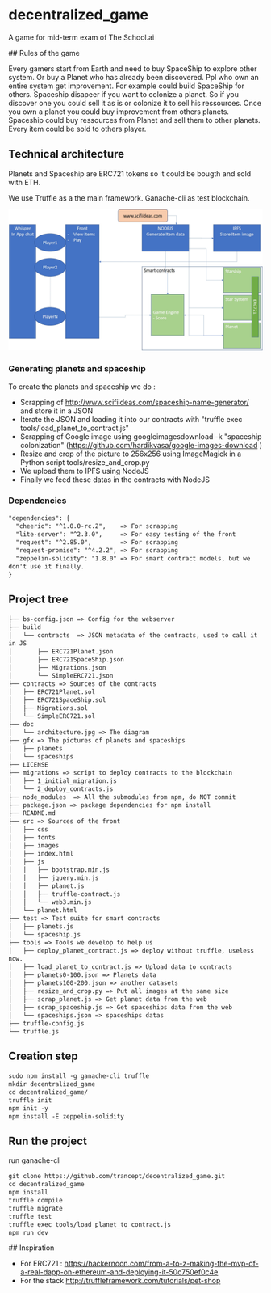 # decentralized_game
A game for mid-term exam of The School.ai

## Rules of the game

Every gamers start from Earth and need to buy SpaceShip to explore other system.
Or buy a Planet who has already been discovered.
Ppl who own an entire system get improvement. For example could build SpaceShip for others.
Spaceship disapeer if you want to colonize a planet. So if you discover one you could sell it as is or colonize it to sell his ressources.
Once you own a planet you could buy improvement from others planets.
Spaceship could buy ressources from Planet and sell them to other planets.
Every item could be sold to others player.

## Technical architecture

Planets and Spaceship are ERC721 tokens so it could be bougth and sold with ETH.

We use Truffle as a the main framework. Ganache-cli as test blockchain.

![Architecture](./doc/architecture.jpg)


### Generating planets and spaceship

To create the planets and spaceship we do :
- Scrapping of http://www.scifiideas.com/spaceship-name-generator/ and store it in a JSON
- Iterate the JSON and loading it into our contracts with "truffle exec tools/load_planet_to_contract.js"
- Scrapping of Google image using googleimagesdownload -k "spaceship colonization" (https://github.com/hardikvasa/google-images-download )
- Resize and crop of the picture to 256x256 using ImageMagick in a Python script tools/resize_and_crop.py
- We upload them to IPFS using NodeJS
- Finally we feed these datas in the contracts with NodeJS

### Dependencies

```
"dependencies": {
  "cheerio": "^1.0.0-rc.2",    => For scrapping
  "lite-server": "^2.3.0",     => For easy testing of the front
  "request": "^2.85.0",        => For scrapping
  "request-promise": "^4.2.2", => For scrapping
  "zeppelin-solidity": "1.8.0" => For smart contract models, but we don't use it finally.
}
```

## Project tree

```
├── bs-config.json => Config for the webserver
├── build
│   └── contracts  => JSON metadata of the contracts, used to call it in JS
│       ├── ERC721Planet.json
│       ├── ERC721SpaceShip.json
│       ├── Migrations.json
│       └── SimpleERC721.json
├── contracts => Sources of the contracts
│   ├── ERC721Planet.sol
│   ├── ERC721SpaceShip.sol
│   ├── Migrations.sol
│   └── SimpleERC721.sol
├── doc
│   └── architecture.jpg => The diagram
├── gfx => The pictures of planets and spaceships
│   ├── planets
│   └── spaceships
├── LICENSE
├── migrations => script to deploy contracts to the blockchain
│   ├── 1_initial_migration.js
│   └── 2_deploy_contracts.js
├── node_modules  => All the submodules from npm, do NOT commit
├── package.json => package dependencies for npm install
├── README.md
├── src => Sources of the front
│   ├── css
│   ├── fonts
│   ├── images
│   ├── index.html
│   ├── js
│   │   ├── bootstrap.min.js
│   │   ├── jquery.min.js
│   │   ├── planet.js
│   │   ├── truffle-contract.js
│   │   └── web3.min.js
│   └── planet.html
├── test => Test suite for smart contracts
│   ├── planets.js
│   └── spaceship.js
├── tools => Tools we develop to help us
│   ├── deploy_planet_contract.js => deploy without truffle, useless now.
│   ├── load_planet_to_contract.js => Upload data to contracts
│   ├── planets0-100.json => Planets data
│   ├── planets100-200.json => another datasets
│   ├── resize_and_crop.py => Put all images at the same size
│   ├── scrap_planet.js => Get planet data from the web
│   ├── scrap_spaceship.js => Get spaceships data from the web
│   └── spaceships.json => spaceships datas
├── truffle-config.js
└── truffle.js
```

## Creation step

```
sudo npm install -g ganache-cli truffle
mkdir decentralized_game
cd decentralized_game/
truffle init
npm init -y
npm install -E zeppelin-solidity
```

## Run the project

run ganache-cli
```
git clone https://github.com/trancept/decentralized_game.git
cd decentralized_game
npm install
truffle compile
truffle migrate
truffle test
truffle exec tools/load_planet_to_contract.js
npm run dev
```

## Inspiration

- For ERC721 : https://hackernoon.com/from-a-to-z-making-the-mvp-of-a-real-dapp-on-ethereum-and-deploying-it-50c750ef0c4e
- For the stack http://truffleframework.com/tutorials/pet-shop
